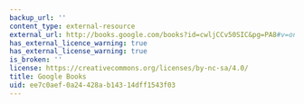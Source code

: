 ```yaml
---
backup_url: ''
content_type: external-resource
external_url: http://books.google.com/books?id=cwljCCv50SIC&pg=PA8#v=onepage
has_external_licence_warning: true
has_external_license_warning: true
is_broken: ''
license: https://creativecommons.org/licenses/by-nc-sa/4.0/
title: Google Books
uid: ee7c0aef-0a24-428a-b143-14dff1543f03
---
```


